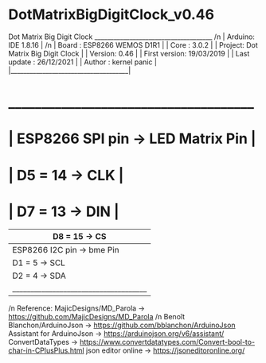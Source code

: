 # DotMatrixBigDigitClock_v0.46
Dot Matrix Big Digit Clock
   _____________________________________  /n
  | Arduino: IDE 1.8.16                 | /n
  | Board  : ESP8266 WEMOS D1R1         |
  | Core   : 3.0.2                      |
  | Project: Dot Matrix Big Digit Clock |
  | Version: 0.46                       |
  | First version: 19/03/2019 		    |
  | Last update  : 26/12/2021           |
  | Author       : kernel panic		    |
  |_____________________________________|
#   _____________________________________
# | ESP8266 SPI pin ->  LED Matrix Pin  |
# |       D5  = 14  ->  CLK             |
# |       D7  = 13  ->  DIN             |
  |       D8  = 15  ->  CS              |
  |-------------------------------------|
  | ESP8266 I2C pin ->  bme Pin         |
  |       D1  =  5  ->  SCL             |
  |       D2  =  4  ->  SDA             |
  |_____________________________________|
/n
  Reference:
  MajicDesigns/MD_Parola        -> https://github.com/MajicDesigns/MD_Parola  /n
  Benoît Blanchon/ArduinoJson   -> https://github.com/bblanchon/ArduinoJson
  Assistant for ArduinoJson     -> https://arduinojson.org/v6/assistant/
  ConvertDataTypes              -> https://www.convertdatatypes.com/Convert-bool-to-char-in-CPlusPlus.html
  json editor online            -> https://jsoneditoronline.org/
